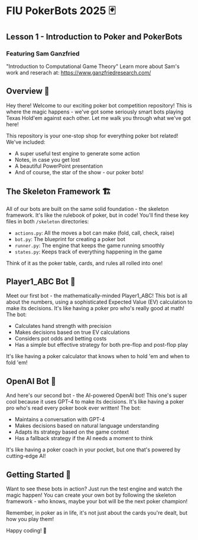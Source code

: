 # FIU PokerBots 2025 🃏
## Lesson 1 - Introduction to Poker and PokerBots 
### Featuring Sam Ganzfried

"Introduction to Computational Game Theory" Learn more about Sam's work and reserach at: https://www.ganzfriedresearch.com/

## Overview 🌟

Hey there! Welcome to our exciting poker bot competition repository! This is where the magic happens - we've got some seriously smart bots playing Texas Hold'em against each other. Let me walk you through what we've got here!

This repository is your one-stop shop for everything poker bot related! We've included:
- A super useful test engine to generate some action
- Notes, in case you get lost
- A beautiful PowerPoint presentation 
- And of course, the star of the show - our poker bots!

## The Skeleton Framework 🏗️

All of our bots are built on the same solid foundation - the skeleton framework. It's like the rulebook of poker, but in code! You'll find these key files in both `/skeleton` directories:
- `actions.py`: All the moves a bot can make (fold, call, check, raise)
- `bot.py`: The blueprint for creating a poker bot
- `runner.py`: The engine that keeps the game running smoothly
- `states.py`: Keeps track of everything happening in the game

Think of it as the poker table, cards, and rules all rolled into one!

## Player1_ABC Bot 🤖

Meet our first bot - the mathematically-minded Player1_ABC! This bot is all about the numbers, using a sophisticated Expected Value (EV) calculation to make its decisions. It's like having a poker pro who's really good at math! The bot:
- Calculates hand strength with precision
- Makes decisions based on true EV calculations
- Considers pot odds and betting costs
- Has a simple but effective strategy for both pre-flop and post-flop play

It's like having a poker calculator that knows when to hold 'em and when to fold 'em! 

## OpenAI Bot 🧠

And here's our second bot - the AI-powered OpenAI bot! This one's super cool because it uses GPT-4 to make its decisions. It's like having a poker pro who's read every poker book ever written! The bot:
- Maintains a conversation with GPT-4
- Makes decisions based on natural language understanding
- Adapts its strategy based on the game context
- Has a fallback strategy if the AI needs a moment to think

It's like having a poker coach in your pocket, but one that's powered by cutting-edge AI!

## Getting Started 🚀

Want to see these bots in action? Just run the test engine and watch the magic happen! You can create your own bot by following the skeleton framework - who knows, maybe your bot will be the next poker champion! 

Remember, in poker as in life, it's not just about the cards you're dealt, but how you play them! 

Happy coding! 💫
